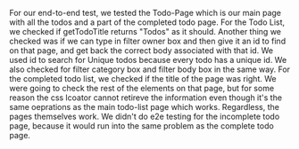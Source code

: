 For our end-to-end test, we tested the Todo-Page which is our main page with all the todos and a part of the completed todo page. 
For the Todo List, we checked if getTodoTitle returns "Todos" as it should. Another thing we checked was if we can type in filter owner box
  and then give it an id to find on that page, and get back the correct body associated with that id. We used id to search for Unique todos
  because every todo has a unique id. We also checked for filter category box and filter body box in the same way.
For the completed todo list, we checked if the title of the page was right. We were going to check the rest of the elements on that page, 
  but for some reason the css lcoator cannot retireve the information even though it's the same oeprations as the main todo-list page
  which works. Regardless, the pages themselves work. We didn't do e2e testing for the incomplete todo page, because it would run into
  the same problem as the complete todo page.
